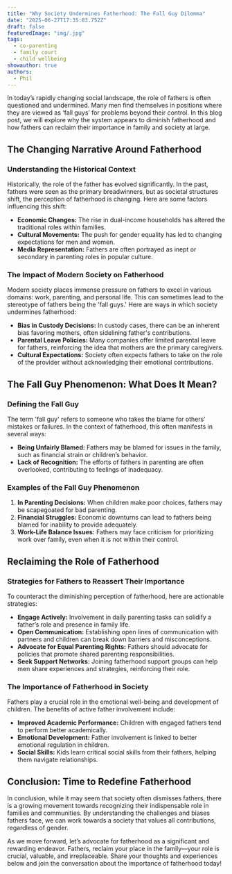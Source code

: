 ```yaml
---
title: "Why Society Undermines Fatherhood: The Fall Guy Dilemma"
date: "2025-06-27T17:35:03.752Z"
draft: false
featuredImage: "img/.jpg"
tags:
  - co-parenting
  - family court
  - child wellbeing
showauthor: true
authors:
  - Phil
---
```




In today’s rapidly changing social landscape, the role of fathers is often questioned and undermined. Many men find themselves in positions where they are viewed as ‘fall guys’ for problems beyond their control. In this blog post, we will explore why the system appears to diminish fatherhood and how fathers can reclaim their importance in family and society at large.

## The Changing Narrative Around Fatherhood

### Understanding the Historical Context

Historically, the role of the father has evolved significantly. In the past, fathers were seen as the primary breadwinners, but as societal structures shift, the perception of fatherhood is changing. Here are some factors influencing this shift:

- **Economic Changes:** The rise in dual-income households has altered the traditional roles within families.
- **Cultural Movements:** The push for gender equality has led to changing expectations for men and women.
- **Media Representation:** Fathers are often portrayed as inept or secondary in parenting roles in popular culture.

### The Impact of Modern Society on Fatherhood

Modern society places immense pressure on fathers to excel in various domains: work, parenting, and personal life. This can sometimes lead to the stereotype of fathers being the 'fall guys.' Here are ways in which society undermines fatherhood:

- **Bias in Custody Decisions:** In custody cases, there can be an inherent bias favoring mothers, often sidelining father's contributions.
- **Parental Leave Policies:** Many companies offer limited parental leave for fathers, reinforcing the idea that mothers are the primary caregivers.
- **Cultural Expectations:** Society often expects fathers to take on the role of the provider without acknowledging their emotional contributions.

## The Fall Guy Phenomenon: What Does It Mean?

### Defining the Fall Guy

The term 'fall guy' refers to someone who takes the blame for others' mistakes or failures. In the context of fatherhood, this often manifests in several ways:

- **Being Unfairly Blamed:** Fathers may be blamed for issues in the family, such as financial strain or children’s behavior.
- **Lack of Recognition:** The efforts of fathers in parenting are often overlooked, contributing to feelings of inadequacy.

### Examples of the Fall Guy Phenomenon

1. **In Parenting Decisions:** When children make poor choices, fathers may be scapegoated for bad parenting.
2. **Financial Struggles:** Economic downturns can lead to fathers being blamed for inability to provide adequately.
3. **Work-Life Balance Issues:** Fathers may face criticism for prioritizing work over family, even when it is not within their control.

## Reclaiming the Role of Fatherhood

### Strategies for Fathers to Reassert Their Importance

To counteract the diminishing perception of fatherhood, here are actionable strategies:

- **Engage Actively:** Involvement in daily parenting tasks can solidify a father’s role and presence in family life.
- **Open Communication:** Establishing open lines of communication with partners and children can break down barriers and misconceptions.
- **Advocate for Equal Parenting Rights:** Fathers should advocate for policies that promote shared parenting responsibilities.
- **Seek Support Networks:** Joining fatherhood support groups can help men share experiences and strategies, reinforcing their role.

### The Importance of Fatherhood in Society

Fathers play a crucial role in the emotional well-being and development of children. The benefits of active father involvement include:

- **Improved Academic Performance:** Children with engaged fathers tend to perform better academically.
- **Emotional Development:** Father involvement is linked to better emotional regulation in children.
- **Social Skills:** Kids learn critical social skills from their fathers, helping them navigate relationships.

## Conclusion: Time to Redefine Fatherhood

In conclusion, while it may seem that society often dismisses fathers, there is a growing movement towards recognizing their indispensable role in families and communities. By understanding the challenges and biases fathers face, we can work towards a society that values all contributions, regardless of gender. 

As we move forward, let’s advocate for fatherhood as a significant and rewarding endeavor. Fathers, reclaim your place in the family—your role is crucial, valuable, and irreplaceable. Share your thoughts and experiences below and join the conversation about the importance of fatherhood today!

